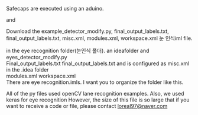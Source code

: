 Safecaps are executed using an aduino.

and

Download the example_detector_modify.py, final_output_labels.txt, final_output_labels.txt, misc.xml, modules.xml, workspace.xml 눈 인식iml file.

in the eye recognition folder(눈인식 폴더). an ideafolder and eyes_detector_modify.py	
Final_output_labels.txt final_output_labels.txt and is configured as misc.xml in the .idea folder	
modules.xml	
workspace.xml	
There are eye recognition.imls. I want you to organize the folder like this.

All of the py files used openCV lane recognition examples. Also, we used keras for eye recognition However, the size of this file is so large that if you want to receive a code or file, please contact loreal97@naver.com

